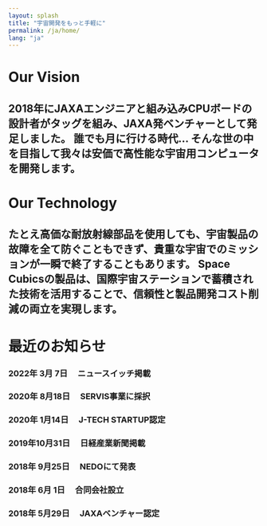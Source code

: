 ```yaml
---
layout: splash
title: "宇宙開発をもっと手軽に"
permalink: /ja/home/
lang: "ja"
---
```


# Our Vision

## 2018年にJAXAエンジニアと組み込みCPUボードの設計者がタッグを組み、JAXA発ベンチャーとして発足しました。 誰でも月に行ける時代… そんな世の中を目指して我々は安価で高性能な宇宙用コンピュータを開発します。

# Our Technology

## たとえ高価な耐放射線部品を使用しても、宇宙製品の故障を全て防ぐこともできず、貴重な宇宙でのミッションが一瞬で終了することもあります。 Space Cubicsの製品は、国際宇宙ステーションで蓄積された技術を活用することで、信頼性と製品開発コスト削減の両立を実現します。

# 最近のお知らせ

### 2022年 3月 7日　 ニュースイッチ掲載
### 2020年 8月18日　 SERVIS事業に採択
### 2020年 1月14日　 J-TECH STARTUP認定
### 2019年10月31日　 日経産業新聞掲載
### 2018年 9月25日　 NEDOにて発表
### 2018年 6月 1日　 合同会社設立
### 2018年 5月29日　 JAXAベンチャー認定